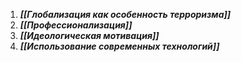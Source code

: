 1. ***[[Глобализация как особенность терроризма]]***
2. ***[[Профессионализация]]***
3. ***[[Идеологическая мотивация]]***
4. ***[[Использование современных технологий]]*** 